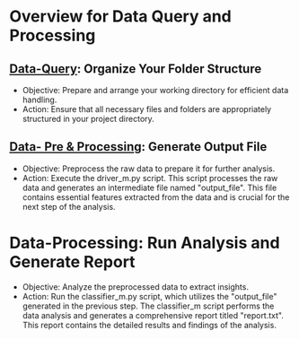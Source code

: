 # Overview for Data Query and Processing
## [Data-Query](Data/Data-Query): Organize Your Folder Structure
* Objective: Prepare and arrange your working directory for efficient data handling.
* Action: Ensure that all necessary files and folders are appropriately structured in your project directory.

## [Data- Pre & Processing](Data/Data-Processing): Generate Output File
* Objective: Preprocess the raw data to prepare it for further analysis.
* Action: Execute the driver_m.py script. This script processes the raw data and generates an intermediate file named "output_file". This file contains essential features extracted from the data and is crucial for the next step of the analysis.

# Data-Processing: Run Analysis and Generate Report
* Objective: Analyze the preprocessed data to extract insights.
* Action: Run the classifier_m.py script, which utilizes the "output_file" generated in the previous step. The classifier_m script performs the data analysis and generates a comprehensive report titled "report.txt". This report contains the detailed results and findings of the analysis.
